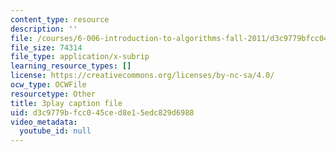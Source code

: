 ```yaml
---
content_type: resource
description: ''
file: /courses/6-006-introduction-to-algorithms-fall-2011/d3c9779bfcc045ced8e15edc829d6988_JRgIXyEPnbA.srt
file_size: 74314
file_type: application/x-subrip
learning_resource_types: []
license: https://creativecommons.org/licenses/by-nc-sa/4.0/
ocw_type: OCWFile
resourcetype: Other
title: 3play caption file
uid: d3c9779b-fcc0-45ce-d8e1-5edc829d6988
video_metadata:
  youtube_id: null
---
```

